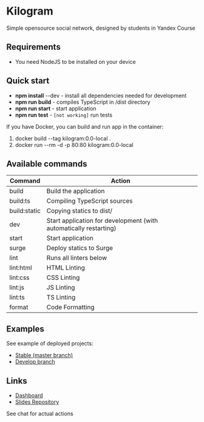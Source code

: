 # Kilogram

Simple opensource social network, designed by students in Yandex Course

## Requirements

- You need NodeJS to be installed on your device

## Quick start

- **npm install** --dev - install all dependencies needed for development
- **npm run build** - compiles TypeScript in /dist directory
- **npm run start** - start application
- **npm run test** - `[not working]` run tests

If you have Docker, you can build and run app in the container:

1. docker build --tag kilogram:0.0-local .
2. docker run --rm -d -p 80:80 kilogram:0.0-local

## Available commands

| Command      | Action                                                            |
| ------------ | ----------------------------------------------------------------- |
| build        | Build the application                                             |
| build:ts     | Compiling TypeScript sources                                      |
| build:static | Copying statics to dist/                                          |
| dev          | Start application for development (with automatically restarting) |
| start        | Start application                                                 |
| surge        | Deploy statics to Surge                                           |
| lint         | Runs all linters below                                            |
| lint:html    | HTML Linting                                                      |
| lint:css     | CSS Linting                                                       |
| lint:js      | JS Linting                                                        |
| lint:ts      | TS Linting                                                        |
| format       | Code Formatting                                                   |

## Examples

See example of deployed projects:

- [Stable (master branch)](https://kilogram-team4-master.herokuapp.com/)
- [Develop branch](https://kilogramcd-team4-develop.herokuapp.com/)

## Links

- [Dashboard](https://trello.com/b/xUnRQrQE/kilogram)
- [Slides Repository](https://github.com/urfu-2020/slides)

See chat for actual actions
